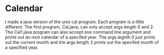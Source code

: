 # Calendar
I made a java version of the unix cal program.
Each program is a little different. The first program, Cal.java, can only accept args.length 0 and 2.
The Cal1.java program can also accept one command line argument and prints out an nxm calendar of a specifed year. The args.legnth 0
just prints out the current month and the args.length 2 prints out the specifed month of a specified year. 

